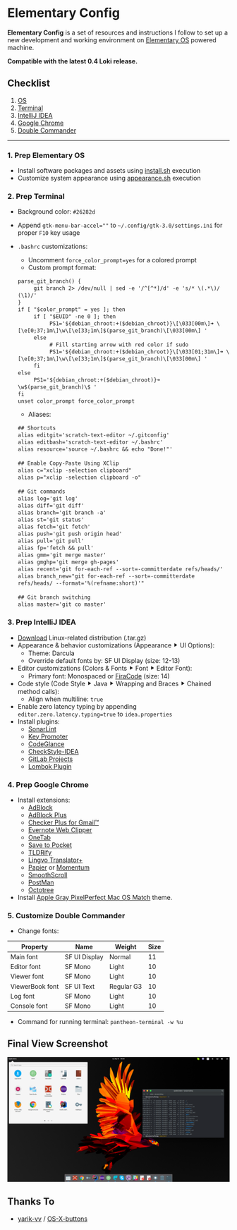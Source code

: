 # Elementary Config

**Elementary Config** is a set of resources and instructions I follow to set up a new development and working environment on  [Elementary OS](https://elementary.io) powered machine.

**Compatible with the latest 0.4 Loki release.**

## Checklist

1. [OS](#1-prep-elementary-os)
2. [Terminal](#2-prep-terminal)
3. [IntelliJ IDEA](#3-prep-intellij-idea)
4. [Google Chrome](#4-prep-google-chrome)
5. [Double Commander](#5-customize-double-commander)

---

### 1. Prep Elementary OS

- Install software packages and assets using [install.sh](install.sh) execution
- Customize system appearance using [appearance.sh](appearance.sh) execution

### 2. Prep Terminal

- Background color: `#26282d`
- Append `gtk-menu-bar-accel=""` to `~/.config/gtk-3.0/settings.ini` for proper `F10` key usage
- `.bashrc` customizations:
  - Uncomment `force_color_prompt=yes` for a colored prompt
  - Custom prompt format:

  ```
  parse_git_branch() {
       git branch 2> /dev/null | sed -e '/^[^*]/d' -e 's/* \(.*\)/ (\1)/'
  }
  if [ "$color_prompt" = yes ]; then
       if [ "$EUID" -ne 0 ]; then
            PS1='${debian_chroot:+($debian_chroot)}\[\033[00m\]➜ \[\e[0;37;1m\]\w\[\e[33;1m\]$(parse_git_branch)\[\033[00m\] '
       else
            # Fill starting arrow with red color if sudo
            PS1='${debian_chroot:+($debian_chroot)}\[\033[01;31m\]➜ \[\e[0;37;1m\]\w\[\e[33;1m\]$(parse_git_branch)\[\033[00m\] '
       fi
  else
       PS1='${debian_chroot:+($debian_chroot)}➜ \w$(parse_git_branch)\$ '
  fi
  unset color_prompt force_color_prompt
  ```

  - Aliases:

  ```
  ## Shortcuts
  alias editgit='scratch-text-editor ~/.gitconfig'
  alias editbash='scratch-text-editor ~/.bashrc'
  alias resource='source ~/.bashrc && echo "Done!"'

  ## Enable Copy-Paste Using XClip
  alias c="xclip -selection clipboard"
  alias p="xclip -selection clipboard -o"   

  ## Git commands
  alias log='git log'
  alias diff='git diff'
  alias branch='git branch -a'
  alias st='git status'
  alias fetch='git fetch'
  alias push='git push origin head'
  alias pull='git pull'
  alias fp='fetch && pull'
  alias gmm='git merge master'
  alias gmghp='git merge gh-pages'
  alias recent='git for-each-ref --sort=-committerdate refs/heads/'
  alias branch_new="git for-each-ref --sort=-committerdate refs/heads/ --format='%(refname:short)'"

  ## Git branch switching
  alias master='git co master'
  ```

### 3. Prep IntelliJ IDEA

- [Download](https://www.jetbrains.com/idea/specials/idea/idea.html) Linux-related distribution (.tar.gz)
- Appearance & behavior customizations (Appearance ⯈ UI Options):
  - Theme: Darcula
  - Override default fonts by: SF UI Display (size: 12-13)
- Editor customizations (Colors & Fonts ⯈ Font ⯈ Editor Font):
  - Primary font: Monospaced or [FiraCode](https://github.com/tonsky/FiraCode) (size: 14)
- Code style (Code Style ⯈ Java ⯈ Wrapping and Braces ⯈ Chained method calls):
  - Align when multiline: `true`
- Enable zero latency typing by appending `editor.zero.latency.typing=true` to `idea.properties`
- Install plugins:
  - [SonarLint](https://plugins.jetbrains.com/plugin/7973)
  - [Key Promoter](https://plugins.jetbrains.com/plugin/4455)
  - [CodeGlance](https://plugins.jetbrains.com/plugin/7275)
  - [CheckStyle-IDEA](https://plugins.jetbrains.com/plugin/1065)
  - [GitLab Projects](https://plugins.jetbrains.com/plugin/7975)
  - [Lombok Plugin](https://plugins.jetbrains.com/plugin/6317)

### 4. Prep Google Chrome

- Install extensions:
  - [AdBlock](https://chrome.google.com/webstore/detail/adblock/gighmmpiobklfepjocnamgkkbiglidom?utm_source=chrome-app-launcher-info-dialog)
  - [AdBlock Plus](https://chrome.google.com/webstore/detail/adblock-plus/cfhdojbkjhnklbpkdaibdccddilifddb?utm_source=chrome-app-launcher-info-dialog)
  - [Checker Plus for Gmail™](https://chrome.google.com/webstore/detail/checker-plus-for-gmail/oeopbcgkkoapgobdbedcemjljbihmemj?utm_source=chrome-app-launcher-info-dialog)
  - [Evernote Web Clipper](https://chrome.google.com/webstore/detail/evernote-web-clipper/pioclpoplcdbaefihamjohnefbikjilc?utm_source=chrome-app-launcher-info-dialog)
  - [OneTab](https://chrome.google.com/webstore/detail/onetab/chphlpgkkbolifaimnlloiipkdnihall?utm_source=chrome-app-launcher-info-dialog)
  - [Save to Pocket](https://chrome.google.com/webstore/detail/save-to-pocket/niloccemoadcdkdjlinkgdfekeahmflj?utm_source=chrome-app-launcher-info-dialog)
  - [TLDRify](https://chrome.google.com/webstore/detail/tldrify/dbphpdgmhigmaepjklmklmlcoinihjdo?utm_source=chrome-app-launcher-info-dialog)
  - [Lingvo Translator+](https://chrome.google.com/webstore/detail/lingvo-translator%20/gjceecgpmolmpdeidmfehcfepdfmmffl?utm_source=chrome-app-launcher-info-dialog)
  - [Papier](https://chrome.google.com/webstore/detail/papier/hhjeaokafplhjoogdemakihhdhffacia) or [Momentum](https://chrome.google.com/webstore/detail/momentum/laookkfknpbbblfpciffpaejjkokdgca?utm_source=chrome-app-launcher-info-dialog)
  - [SmoothScroll](https://chrome.google.com/webstore/detail/smoothscroll/nbokbjkabcmbfdlbddjidfmibcpneigj?utm_source=chrome-app-launcher-info-dialog)
  - [PostMan](https://chrome.google.com/webstore/detail/postman/fhbjgbiflinjbdggehcddcbncdddomop?utm_source=chrome-app-launcher-info-dialog)
  - [Octotree](https://chrome.google.com/webstore/detail/octotree/bkhaagjahfmjljalopjnoealnfndnagc?utm_source=chrome-app-launcher-info-dialog)
- Install [Apple Gray PixelPerfect Mac OS Match](https://chrome.google.com/webstore/detail/apple-gray-pixelperfect-m/oknopifggnllajnlkbomjflgbgjhpaej) theme.

### 5. Customize Double Commander

- Change fonts:

| Property        | Name          | Weight     | Size |
|-----------------|---------------|------------|------|
| Main font       | SF UI Display | Normal     | 11   |
| Editor font     | SF Mono       | Light      | 10   |
| Viewer font     | SF Mono       | Light      | 10   |
| ViewerBook font | SF UI Text    | Regular G3 | 10   |
| Log font        | SF Mono       | Light      | 10   |
| Console font    | SF Mono       | Light      | 10   |

- Command for running terminal: `pantheon-terminal -w %u`

## Final View Screenshot

![screenshot](final-view.png)

## Thanks To

- [yarik-vv](https://github.com/yarik-vv) / [OS-X-buttons](https://github.com/yarik-vv/OS-X-buttons)

